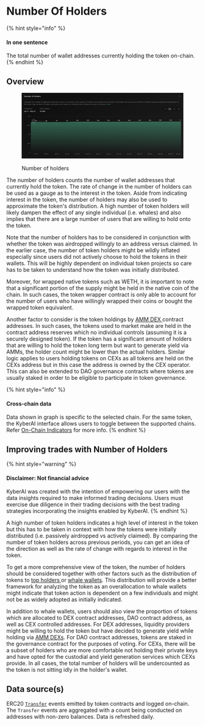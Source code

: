 # Number Of Holders

{% hint style="info" %}
#### In one sentence

The total number of wallet addresses currently holding the token on-chain.
{% endhint %}

## Overview

<figure><img src="../../../../.gitbook/assets/KyberAI_NoOfHolders.png" alt=""><figcaption><p>Number of holders</p></figcaption></figure>

The number of holders counts the number of wallet addresses that currently hold the token. The rate of change in the number of holders can be used as a gauge as to the interest in the token. Aside from indicating interest in the token, the number of holders may also be used to approximate the token's distribution. A high number of token holders will likely dampen the effect of any single individual (i.e. whales) and also implies that there are a large number of users that are willing to hold onto the token.&#x20;

Note that the number of holders has to be considered in conjunction with whether the token was airdropped willingly to an address versus claimed. In the earlier case, the number of token holders might be wildly inflated especially since users did not actively choose to hold the tokens in their wallets. This will be highly dependent on individual token projects so care has to be taken to understand how the token was initially distributed.

Moreover, for wrapped native tokens such as WETH, it is important to note that a significant portion of the supply might be held in the native coin of the chain. In such cases, the token wrapper contract is only able to account for the number of users who have willingly wrapped their coins or bought the wrapped token equivalent.

Another factor to consider is the token holdings by [AMM DEX ](broken-reference)contract addresses. In such cases, the tokens used to market make are held in the contract address reserves which no individual controls (assuming it is a securely designed token). If the token has a significant amount of holders that are willing to hold the token long term but want to generate yield via AMMs, the holder count might be lower than the actual holders. Similar logic applies to users holding tokens on CEXs as all tokens are held on the CEXs address but in this case the address is owned by the CEX operator. This can also be extended to DAO governance contracts where tokens are usually staked in order to be eligible to participate in token governance.

{% hint style="info" %}
#### Cross-chain data

Data shown in graph is specific to the selected chain. For the same token, the KyberAI interface allows users to toggle between the supported chains. Refer [On-Chain Indicators](./) for more info.
{% endhint %}

## Improving trades with Number of Holders

{% hint style="warning" %}
#### Disclaimer: Not financial advice

KyberAI was created with the intention of empowering our users with the data insights required to make informed trading decisions. Users must exercise due diligence in their trading decisions with the best trading strategies incorporating the insights enabled by KyberAI.
{% endhint %}

A high number of token holders indicates a high level of interest in the token but this has to be taken in context with how the tokens were initially distributed (i.e. passively airdropped vs actively claimed). By comparing the number of token holders across previous periods, you can get an idea of the direction as well as the rate of change with regards to interest in the token.&#x20;

To get a more comprehensive view of the token, the number of holders should be considered together with other factors such as the distribution of tokens to [top holders ](top-holders.md)or [whale wallets](netflow-to-whale-wallets.md). This distribution will provide a better framework for analyzing the token as an overallocation to whale wallets might indicate that token action is dependent on a few individuals and might not be as widely adopted as initially indicated.&#x20;

In addition to whale wallets, users should also view the proportion of tokens which are allocated to DEX contract addresses, DAO contract address, as well as CEX controlled addresses. For DEX addresses, liquidity providers might be willing to hold the token but have decided to generate yield while holding via [AMM DEXs](broken-reference). For DAO contract addresses, tokens are staked in the governance contract for the purposes of voting. For CEXs, there will be a subset of holders who are more comfortable not holding their private keys and have opted for the custodial and yield generation services which CEXs provide. In all cases, the total number of holders will be undercounted as the token is not sitting idly in the holder's wallet.

## Data source(s)

ERC20 [`Transfer`](https://docs.openzeppelin.com/contracts/4.x/api/token/erc20#IERC20-Transfer-address-address-uint256-) events emitted by token contracts and logged on-chain. The `Transfer` events are aggregated with a count being conducted on addresses with non-zero balances. Data is refreshed daily.
